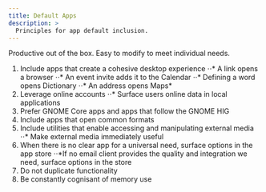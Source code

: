 ```yaml
---
title: Default Apps
description: >
  Principles for app default inclusion.
---
```

Productive out of the box. Easy to modify to meet individual needs.

1. Include apps that create a cohesive desktop experience
⋅⋅* A link opens a browser
⋅⋅* An event invite adds it to the Calendar
⋅⋅* Defining a word opens Dictionary
⋅⋅* An address opens Maps*
2. Leverage online accounts
⋅⋅* Surface users online data in local applications
3. Prefer GNOME Core apps and apps that follow the GNOME HIG
4. Include apps that open common formats
5. Include utilities that enable accessing and manipulating external media
⋅⋅* Make external media immediately useful
6. When there is no clear app for a universal need, surface options in the app store
⋅⋅*If no email client provides the quality and integration we need, surface options in the store
7. Do not duplicate functionality
8. Be constantly cognisant of memory use
